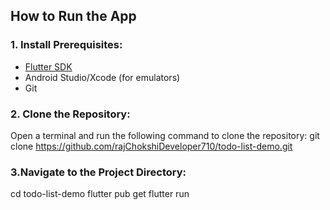 ## How to Run the App

### 1. Install Prerequisites:
- [Flutter SDK](https://flutter.dev/docs/get-started/install)
- Android Studio/Xcode (for emulators)
- Git

### 2. Clone the Repository:
Open a terminal and run the following command to clone the repository:
git clone https://github.com/rajChokshiDeveloper710/todo-list-demo.git

### 3.Navigate to the Project Directory:
cd todo-list-demo
flutter pub get
flutter run
